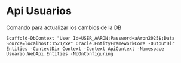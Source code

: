 # Api Usuarios

Comando para actualizar los cambios de la DB

`Scaffold-DbContext "User Id=USER_AARON;Password=aAron2025$;Data Source=localhost:1521/xe" Oracle.EntityFrameworkCore -OutputDir Entities -ContextDir Context -Context ApiContext -Namespace Usuario.WebApi.Entities -NoOnConfiguring`
